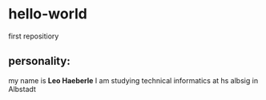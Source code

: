 # hello-world
first repositiory
## personality:
my name is **Leo Haeberle**
I am studying technical informatics at hs albsig in Albstadt
